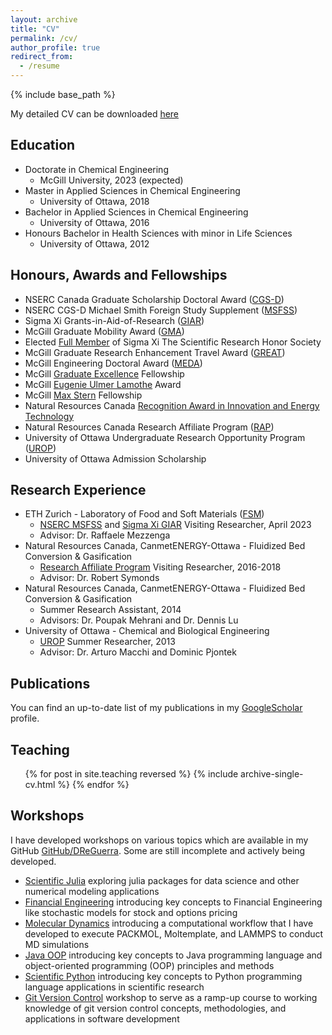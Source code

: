 ```yaml
---
layout: archive
title: "CV"
permalink: /cv/
author_profile: true
redirect_from:
  - /resume
---
```


{% include base_path %}

My detailed CV can be downloaded [here](http://academicpages.github.io/files/cv.pdf)

## Education
* Doctorate in Chemical Engineering
  * McGill University, 2023 (expected)
* Master in Applied Sciences in Chemical Engineering
  * University of Ottawa, 2018
* Bachelor in Applied Sciences in Chemical Engineering
  * University of Ottawa, 2016 
* Honours Bachelor in Health Sciences with minor in Life Sciences
  * University of Ottawa, 2012

## Honours, Awards and Fellowships
* NSERC Canada Graduate Scholarship Doctoral Award ([CGS-D](https://www.nserc-crsng.gc.ca/students-etudiants/pg-cs/cgsd-bescd_eng.asp))
* NSERC CGS-D Michael Smith Foreign Study Supplement ([MSFSS](https://www.nserc-crsng.gc.ca/Students-Etudiants/Guides-Guides/CGSMSFSSRegs-BESCSEEMSRegs_eng.asp))
* Sigma Xi Grants-in-Aid-of-Research ([GIAR](https://www.sigmaxi.org/programs/grants-in-aid-of-research))
* McGill Graduate Mobility Award ([GMA](https://www.mcgill.ca/gps/funding/travel/grad-mobility-award))
* Elected [Full Member](https://drive.google.com/file/d/1MNGupPHflzhdt4U4Ac8uUm1YRg4P4h5B/view?usp=sharing) of Sigma Xi The Scientific Research Honor Society
* McGill Graduate Research Enhancement Travel Award ([GREAT](https://www.mcgill.ca/gps/funding/fac-staff/awards/great))
* McGill Engineering Doctoral Award ([MEDA](https://www.mcgill.ca/engineering/students/graduate-students/funding/meda))
* McGill [Graduate Excellence](https://www.mcgill.ca/engineering/students/graduate-students/funding/gef) Fellowship
* McGill [Eugenie Ulmer Lamothe](https://www.mcgill.ca/chemeng/grad/funding) Award
* McGill [Max Stern](https://www.mcgill.ca/internalawards/multidisciplinary) Fellowship
* Natural Resources Canada [Recognition Award in Innovation and Energy Technology](https://drive.google.com/file/d/1xBFU0MbiZjKdkJ1dVCJEls_2EUstb_Wb/view?usp=sharing)
* Natural Resources Canada Research Affiliate Program ([RAP](https://www.canada.ca/en/public-service-commission/jobs/services/recruitment/students/research-affiliate-program.html))
* University of Ottawa Undergraduate Research Opportunity Program ([UROP](https://www.uottawa.ca/research-innovation/international-research-experiential-learning/undergraduate-research-opportunity-program))
* University of Ottawa Admission Scholarship

## Research Experience
* ETH Zurich - Laboratory of Food and Soft Materials ([FSM](https://fsm.ethz.ch/))
  * [NSERC MSFSS](https://www.nserc-crsng.gc.ca/Students-Etudiants/Guides-Guides/CGSMSFSSRegs-BESCSEEMSRegs_eng.asp) and [Sigma Xi GIAR](https://www.sigmaxi.org/programs/grants-in-aid-of-research) Visiting Researcher, April 2023
  * Advisor: Dr. Raffaele Mezzenga
* Natural Resources Canada, CanmetENERGY-Ottawa - Fluidized Bed Conversion & Gasification
  * [Research Affiliate Program](https://www.canada.ca/en/public-service-commission/jobs/services/recruitment/students/research-affiliate-program.html) Visiting Researcher, 2016-2018
  * Advisor: Dr. Robert Symonds
* Natural Resources Canada, CanmetENERGY-Ottawa - Fluidized Bed Conversion & Gasification
  * Summer Research Assistant, 2014
  * Advisors: Dr. Poupak Mehrani and Dr. Dennis Lu
* University of Ottawa - Chemical and Biological Engineering
  * [UROP](https://www.uottawa.ca/research-innovation/international-research-experiential-learning/undergraduate-research-opportunity-program) Summer Researcher, 2013
  * Advisor: Dr. Arturo Macchi and Dominic Pjontek

## Publications
  You can find an up-to-date list of my publications in my [GoogleScholar](https://scholar.google.com/citations?user=s0fyR20AAAAJ&hl=en&oi=sra) profile.
  
## Teaching
  <ul>{% for post in site.teaching reversed %}
    {% include archive-single-cv.html %}
  {% endfor %}</ul>
  
## Workshops
I have developed workshops on various topics which are available in my GitHub [GitHub/DReGuerra](https://github.com/DReGuerra/). Some are still incomplete and actively being developed.

* [Scientific Julia](https://github.com/DReGuerra/scientific_julia) exploring julia packages for data science and other numerical modeling applications
* [Financial Engineering](https://github.com/DReGuerra/financial_engineering) introducing key concepts to Financial Engineering like stochastic models for stock and options pricing
* [Molecular Dynamics](https://github.com/DReGuerra/molecular_dynamics_workshop) introducing a computational workflow that I have developed to execute PACKMOL, Moltemplate, and LAMMPS to conduct MD simulations
* [Java OOP](https://github.com/DReGuerra/java_workshop) introducing key concepts to Java programming language and object-oriented programming (OOP) principles and methods
* [Scientific Python](https://github.com/DReGuerra/scientific_python_workshop) introducing key concepts to Python programming language applications in scientific research
* [Git Version Control](https://github.com/DReGuerra/git_workshop) workshop to serve as a ramp-up course to working knowledge of git version control concepts, methodologies, and applications in software development
